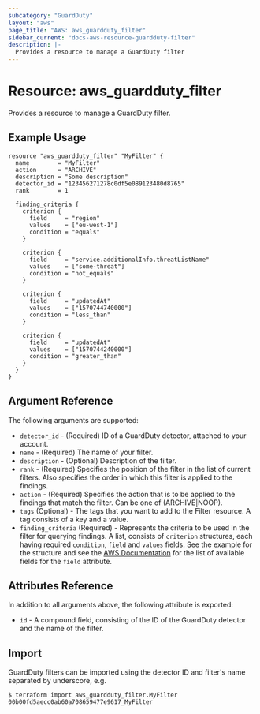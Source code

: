 ```yaml
---
subcategory: "GuardDuty"
layout: "aws"
page_title: "AWS: aws_guardduty_filter"
sidebar_current: "docs-aws-resource-guardduty-filter"
description: |-
  Provides a resource to manage a GuardDuty filter
---
```


# Resource: aws_guardduty_filter

Provides a resource to manage a GuardDuty filter.

## Example Usage

```hcl
resource "aws_guardduty_filter" "MyFilter" {
  name        = "MyFilter"
  action      = "ARCHIVE"
  description = "Some description"
  detector_id = "123456271278c0df5e089123480d8765"
  rank        = 1

  finding_criteria {
    criterion {
      field     = "region"
      values    = ["eu-west-1"]
      condition = "equals"
    }

    criterion {
      field     = "service.additionalInfo.threatListName"
      values    = ["some-threat"]
      condition = "not_equals"
    }

    criterion {
      field     = "updatedAt"
      values    = ["1570744740000"]
      condition = "less_than"
    }

    criterion {
      field     = "updatedAt"
      values    = ["1570744240000"]
      condition = "greater_than"
    }
  }
}
```

## Argument Reference

The following arguments are supported:

* `detector_id` - (Required) ID of a GuardDuty detector, attached to your account.
* `name` - (Required) The name of your filter.
* `description` - (Optional) Description of the filter.
* `rank` - (Required) Specifies the position of the filter in the list of current filters. Also specifies the order in which this filter is applied to the findings.
* `action` - (Required) Specifies the action that is to be applied to the findings that match the filter. Can be one of (ARCHIVE|NOOP).
* `tags` (Optional) - The tags that you want to add to the Filter resource. A tag consists of a key and a value.
* `finding_criteria` (Required) - Represents the criteria to be used in the filter for querying findings. A list, consists of `criterion` structures, each having required `condition`, `field` and `values` fields. See the example for the structure and see the [AWS Documentation](https://docs.aws.amazon.com/guardduty/latest/ug/create-filter.html) for the list of available fields for the `field` attribute.

## Attributes Reference

In addition to all arguments above, the following attribute is exported:

* `id` - A compound field, consisting of the ID of the GuardDuty detector and the name of the filter.

## Import

GuardDuty filters can be imported using the detector ID and filter's name separated by underscore, e.g.

```
$ terraform import aws_guardduty_filter.MyFilter 00b00fd5aecc0ab60a708659477e9617_MyFilter
```

